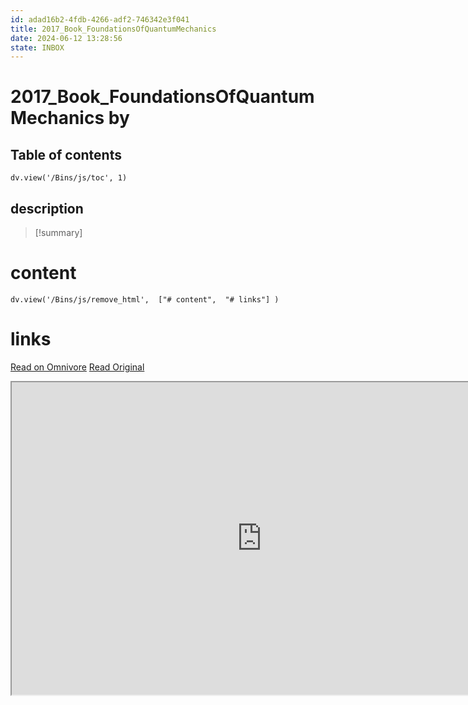 ```yaml
---
id: adad16b2-4fdb-4266-adf2-746342e3f041
title: 2017_Book_FoundationsOfQuantumMechanics
date: 2024-06-12 13:28:56
state: INBOX
---
```


# 2017_Book_FoundationsOfQuantumMechanics by 
## Table of contents
```dataviewjs 
dv.view('/Bins/js/toc', 1) 
```


## description
>[!summary] 
> 


# content
```dataviewjs 
dv.view('/Bins/js/remove_html',  ["# content",  "# links"] ) 
```




# links
[Read on Omnivore](https://omnivore.app/me/u-cfc-88-a-12-4648-418-c-9550-8-e-4430-a-099-ba-2017-book-founda-1900bfe5851)
[Read Original](https://omnivore.app/attachments/u/cfc88a12-4648-418c-9550-8e4430a099ba/2017_Book_FoundationsOfQuantumMechanics.pdf)

<iframe src="https://omnivore.app/attachments/u/cfc88a12-4648-418c-9550-8e4430a099ba/2017_Book_FoundationsOfQuantumMechanics.pdf"  width="800" height="500"></iframe>
